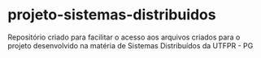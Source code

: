 # projeto-sistemas-distribuidos
Repositório criado para facilitar o acesso aos arquivos criados para o projeto desenvolvido na matéria de Sistemas Distribuídos da UTFPR - PG
